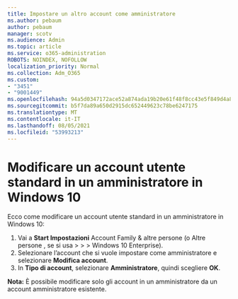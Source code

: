 ```yaml
---
title: Impostare un altro account come amministratore
ms.author: pebaum
author: pebaum
manager: scotv
ms.audience: Admin
ms.topic: article
ms.service: o365-administration
ROBOTS: NOINDEX, NOFOLLOW
localization_priority: Normal
ms.collection: Adm_O365
ms.custom:
- "3451"
- "9001449"
ms.openlocfilehash: 94a5d0347172ace52a874ada19b20e61f48f8cc43e5f849d4a8400a2288aeb88
ms.sourcegitcommit: b5f7da89a650d2915dc652449623c78be6247175
ms.translationtype: MT
ms.contentlocale: it-IT
ms.lasthandoff: 08/05/2021
ms.locfileid: "53993213"
---
```

# <a name="change-a-standard-user-account-to-an-administrator-in-windows-10"></a>Modificare un account utente standard in un amministratore in Windows 10

Ecco come modificare un account utente standard in un amministratore in Windows 10:

1. Vai a **Start Impostazioni** Account Family & altre persone (o Altre persone , se si usa  >    >    >   Windows 10 Enterprise). 
2. Selezionare l’account che si vuole impostare come amministratore e selezionare **Modifica account**.
3. In **Tipo di account**, selezionare **Amministratore**, quindi scegliere **OK**.

**Nota:** È possibile modificare solo gli account in un amministratore da un account amministratore esistente.